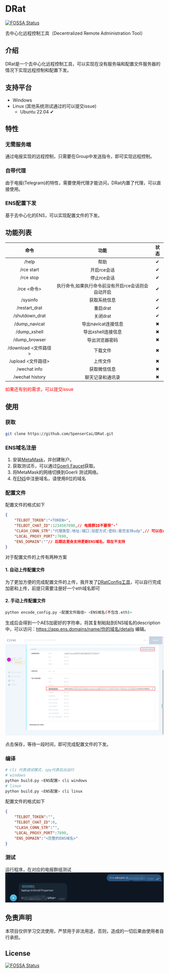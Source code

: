 <!--
 * @Author: SpenserCai
 * @Date: 2023-03-06 09:42:26
 * @version: 
 * @LastEditors: SpenserCai
 * @LastEditTime: 2023-03-13 09:29:21
 * @Description: file content
-->
# DRat
[![FOSSA Status](https://app.fossa.com/api/projects/git%2Bgithub.com%2FSpenserCai%2FDRat.svg?type=shield)](https://app.fossa.com/projects/git%2Bgithub.com%2FSpenserCai%2FDRat?ref=badge_shield)

去中心化远程控制工具（Decentralized Remote Administration Tool）

## 介绍
DRat是一个去中心化远程控制工具，可以实现在没有服务端和配置文件服务器的情况下实现远程控制和配置下发。

## 支持平台
- Windows
- Linux (其他系统测试通过的可以提交issue)
  - Ubuntu 22.04 ✔

## 特性
### 无需服务端
通过电报实现的远程控制，只需要在Group中发送指令，即可实现远程控制。

### 自带代理
由于电报(Telegram)的特性，需要使用代理才能访问，DRat内置了代理，可以直接使用。

### ENS配置下发
基于去中心化的ENS，可以实现配置文件的下发。

## 功能列表
<!--一个表格来展示:命令 功能 状态-->
| 命令 | 功能 | 状态 |
| :---: | :---: | :---: |
| /help | 帮助 | ✔ |
| /rce start | 开启rce会话 | ✔ |
| /rce stop | 停止rce会话 | ✔ |
| /rce <命令> | 执行命令,如果执行命令前没有开启rce会话则会自动开启 | ✔ |
| /sysinfo | 获取系统信息 | ✔ |
| /restart_drat | 重启drat | ✔ |
| /shutdown_drat | 关闭drat | ✔ |
| /dump_navicat | 导出navicat连接信息 | ✖ |
| /dump_xshell | 导出xshell连接信息 | ✖ |
| /dump_browser | 导出浏览器密码 | ✖ |
| /download <文件路径> | 下载文件 | ✖ |
| /upload <文件路径> | 上传文件 | ✖ |
| /wechat info | 获取微信信息 | ✖ |
| /wechat history | 聊天记录和通讯录 | ✖ |

<font color="red">如果还有别的需求，可以提交issue</font>

## 使用
### 获取
```bash
git clone https://github.com/SpenserCai/DRat.git
```
### ENS域名注册
1. 安装[MetaMask](https://metamask.io/)，并创建账户。
2. 获取测试币，可以通过[Goerli Faucet](https://goerlifaucet.com/)获取。
3. 将MetaMask的网络切换到Goerli 测试网络。
4. 在[ENS](https://app.ens.domains/)中注册域名，请使用8位的域名

### 配置文件
配置文件的格式如下
```json
{
    "TELBOT_TOKEN":"<TOKEN>",
    "TELBOT_CHAT_ID":1234567890,// 电报群ID不要带‘-’
    "CLASH_CONN_STR":"代理类型:地址:端口:加密方式:密码:是否支持udp",// 可以在clash里面找到
    "LOCAL_PROXY_PORT":7890,
    "ENS_DOMAIN":""// 后期这里会支持更新ENS域名，现在不支持
}
```
对于配置文件的上传有两种方案

#### 1. 自动上传配置文件
为了更加方便的完成配置文件的上传，我开发了[DRatConfig工具](https://github.com/SpenserCai/DRatConfig)，可以自行完成加密和上传，前提只需要注册好一个eth域名即可

#### 2. 手动上传配置文件
```bash
python encode_config.py <配置文件路径> <ENS域名(不包含.eth)>
```
生成后会得到一个AES加密好的字符串，将其复制粘贴到ENS域名的description中，可以访问：https://app.ens.domains/name/你的域名/details 编辑。

![](docs/img/setup_1.png)

点击保存，等待一段时间，即可完成配置文件的下发。


### 编译
```bash
# cli 代表调试模式，spy代表后台运行
# windows 
python build.py <ENS配置> cli windows
# linux
python build.py <ENS配置> cli linux
```

配置文件的格式如下
```json
{
    "TELBOT_TOKEN":"",
    "TELBOT_CHAT_ID":0,
    "CLASH_CONN_STR":"",
    "LOCAL_PROXY_PORT":7890,
    "ENS_DOMAIN":"<完整的ENS域名>"
}
```

### 测试
运行程序，在对应的电报群组测试
![](docs/img/setup_2.png)

## 免责声明
本项目仅供学习交流使用，严禁用于非法用途，否则，造成的一切后果由使用者自行承担。 




## License
[![FOSSA Status](https://app.fossa.com/api/projects/git%2Bgithub.com%2FSpenserCai%2FDRat.svg?type=large)](https://app.fossa.com/projects/git%2Bgithub.com%2FSpenserCai%2FDRat?ref=badge_large)